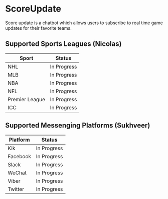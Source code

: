 # ScoreUpdate

Score update is a chatbot which allows users to subscribe to real time game updates for their favorite teams.

## Supported Sports Leagues (Nicolas)

| Sport         | Status        |
| ------------- |:-------------:|
| NHL           | In Progress   |
| MLB           | In Progress   |
| NBA           | In Progress   |
| NFL           | In Progress   |
| Premier League| In Progress   |
| ICC           | In Progress   |

## Supported Messenging Platforms (Sukhveer)

| Platform      | Status        |
| ------------- |:-------------:|
| Kik           | In Progress   |
| Facebook      | In Progress   |
| Slack         | In Progress   |
| WeChat        | In Progress   |
| Viber         | In Progress   |
| Twitter       | In Progress   |
